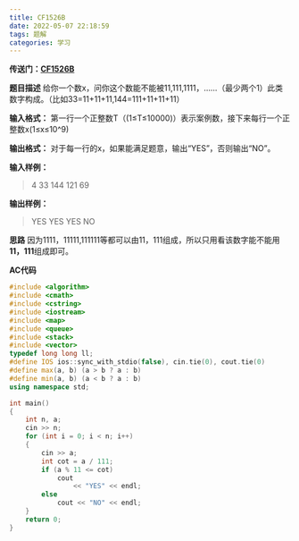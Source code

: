 ```yaml
---
title: CF1526B
date: 2022-05-07 22:18:59
tags: 题解
categories: 学习
---
```


**传送门：[CF1526B](https://codeforces.com/problemset/problem/1526/B)**

**题目描述**
给你一个数x，问你这个数能不能被11,111,1111，……（最少两个1）此类数字构成。（比如33=11+11+11,144=111+11+11+11）

**输入格式：**
第一行一个正整数T（(1≤T≤10000)）表示案例数，接下来每行一个正整数x(1≤x≤10^9)

**输出格式：**
对于每一行的x，如果能满足题意，输出“YES”，否则输出“NO”。

**输入样例：**
>4
>33
>144
>121
>69


**输出样例：**
>YES
>YES
>YES
>NO



**思路**
因为1111，11111,111111等都可以由11，111组成，所以只用看该数字能不能用**11，111**组成即可。

**AC代码**

```cpp
#include <algorithm>
#include <cmath>
#include <cstring>
#include <iostream>
#include <map>
#include <queue>
#include <stack>
#include <vector>
typedef long long ll;
#define IOS ios::sync_with_stdio(false), cin.tie(0), cout.tie(0)
#define max(a, b) (a > b ? a : b)
#define min(a, b) (a < b ? a : b)
using namespace std;

int main()
{
    int n, a;
    cin >> n;
    for (int i = 0; i < n; i++)
    {
        cin >> a;
        int cot = a / 111;
        if (a % 11 <= cot)
            cout
                << "YES" << endl;
        else
            cout << "NO" << endl;
    }
    return 0;
}
```